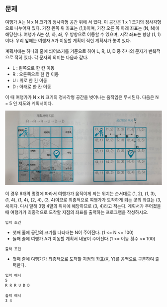 ## 문제
여행가 A는 N x N 크기의 정사각형 공간 위에 서 있다. 이 공간은 1 x 1 크기의
정사각형으로 나누어져 있다. 가장 왼쪽 위 좌표는 (1,1)이며, 가장 오른 쪽 아래 좌표는 
(N, N)에 해당한다. 여행가 A는 상, 하, 좌, 우 방향으로 이동할 수 있으며, 시작 좌표는
항상 (1, 1)이다. 우리 앞에는 여행자 A가 이동할 계획이 적힌 계획서가 놓여 있다.

계획서에는 하나의 줄에 띄어쓰기를 기준으로 하여 L, R, U, D 중 하나의 문자가
반복적으로 적혀 있다. 각 문자의 의미는 다음과 같다.

- L : 왼쪽으로 한 칸 이동
- R : 오른쪽으로 한 칸 이동
- U : 위로 한 칸 이동
- D : 아래로 한 칸 이동

이 때 여행가가 N x N 크기의 정사각형 공간을 벗어나는 움직임은 무시된다.
다음은 N = 5 인 지도와 계획서이다.

![이미지1](./img1.jpg)

이 경우 6개의 명령에 따라서 여행가가 움직이게 되는 위치는 순서대로
(1, 2), (1, 3), (1, 4), (1, 4), (2, 4), (3, 4)이므로
최종적으로 여행가가 도착하게 되는 곳의 좌표는 (3, 4)이다.
다시 말해 3행 4열의 위치에 해당하므로 (3, 4)라고 적는다. 
계획서가 주어졌을 때 여행가가 최종적으로 도착할 지점의 좌표를 출력하는 프로그램을
작성하시오.

`입력 조건`
- 첫째 줄에 공간의 크기를 나타내는 N이 주어진다. (1 <= N <= 100)
- 둘째 줄에 여행가 A가 이동할 계획서 내용이 주어진다.(1 <= 이동 횟수 <= 100)

`출력 조건`
- 첫째 줄에 여행가가 최종적으로 도착할 지점의 좌표(X, Y)를 공백으로 구분하여
출력한다.

```
입력 예시
5
R R R U D D

출력 예시
3 4
```